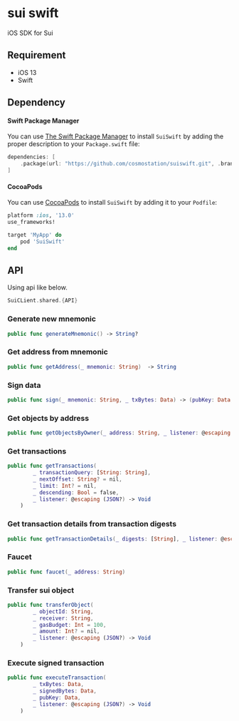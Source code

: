 # sui swift

iOS SDK for Sui

## Requirement

* iOS 13
* Swift

## Dependency

#### Swift Package Manager

You can use [The Swift Package Manager](https://swift.org/package-manager) to install `SuiSwift` by adding the proper description to your `Package.swift` file:
```swift
dependencies: [
    .package(url: "https://github.com/cosmostation/suiswift.git", .branch("main"))
]
```

#### CocoaPods

You can use [CocoaPods](http://cocoapods.org/) to install `SuiSwift` by adding it to your `Podfile`:

```ruby
platform :ios, '13.0'
use_frameworks!

target 'MyApp' do
    pod 'SuiSwift'
end
```


## API

Using api like below.
```swift
SuiCLient.shared.{API}
```

### Generate new mnemonic
```swift
public func generateMnemonic() -> String?
```

### Get address from mnemonic
```swift
public func getAddress(_ mnemonic: String)  -> String
```

### Sign data
```swift
public func sign(_ mnemonic: String, _ txBytes: Data) -> (pubKey: Data, signedData: Data)
```

### Get objects by address
```swift
public func getObjectsByOwner(_ address: String, _ listener: @escaping (JSON?) -> Void)
```

### Get transactions
```swift
public func getTransactions(
        _ transactionQuery: [String: String],
        _ nextOffset: String? = nil,
        _ limit: Int? = nil,
        _ descending: Bool = false,
        _ listener: @escaping (JSON?) -> Void
    )
```

### Get transaction details from transaction digests
```swift
public func getTransactionDetails(_ digests: [String], _ listener: @escaping (JSON?) -> Void)
```

### Faucet
```swift
public func faucet(_ address: String)
```

### Transfer sui object
```swift
public func transferObject(
        _ objectId: String,
        _ receiver: String,
        _ gasBudget: Int = 100,
        _ amount: Int? = nil,
        _ listener: @escaping (JSON?) -> Void
    )
```

### Execute signed transaction
```swift
public func executeTransaction(
        _ txBytes: Data,
        _ signedBytes: Data,
        _ pubKey: Data,
        _ listener: @escaping (JSON?) -> Void
    )
```
